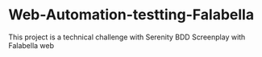 # Web-Automation-testting-Falabella
This project is a technical challenge with Serenity BDD Screenplay with Falabella web
